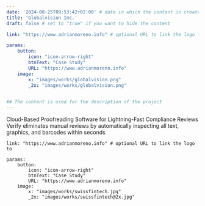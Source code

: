 ```yaml
---
date: '2024-08-25T09:53:42+02:00' # date in which the content is created - defaults to "today"
title: 'Globalvision Inc.'
draft: false # set to "true" if you want to hide the content 

link: "https://www.adrianmoreno.info" # optional URL to link the logo to

params:
    button:
        icon: "icon-arrow-right"
        btnText: "Case Study"
        URL: "https://www.adrianmoreno.info"
    image:  
        x: "images/works/globalvision.png"
        _2x: "images/works/globalvision.png"
    

## The content is used for the description of the project
---
```


Cloud-Based Proofreading Software for Lightning-Fast Compliance Reviews
Verify eliminates manual reviews by automatically inspecting all text, graphics, and barcodes within seconds


```
link: "https://www.adrianmoreno.info" # optional URL to link the logo to

params:
    button:
        icon: "icon-arrow-right"
        btnText: "Case Study"
        URL: "https://www.adrianmoreno.info"
    image:  
        x: "images/works/swissfintech.jpg"
        _2x: "images/works/swissfintech@2x.jpg"
```